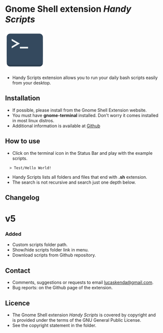 # Gnome Shell extension *Handy Scripts*

![preview image](terminal.png)

*   Handy Scripts extension allows you to run your daily bash scripts easily from your desktop.


## Installation

*   If possible, please install from the Gnome Shell Extension website.
*   You must have **gnome-terminal** installed. Don't worry it comes installed in most linux distros.
*   Additional information is available at
[Github](https://github.com/lucaskenda/handyscripts)


## How to use

*   Click on the terminal icon in the Status Bar and play with the example scripts.
```
  > Test/Hello World!
```
*   Handy Scripts lists all folders and files that end with **.sh** extension.
*   The search is not recursive and search just one depth below.

## Changelog
# v5
### Added
- Custom scripts folder path.
- Show/hide scripts folder link in menu.
- Download scripts from Github repository.

## Contact

*   Comments, suggestions or requests to email lucaskenda@gmail.com.
*   Bug reports: on the Github page of the extension.


## Licence

*   The Gnome Shell extension *Handy Scripts* is covered by copyright and is provided under the terms of the GNU General Public License.
*   See the copyright statement in the folder.
